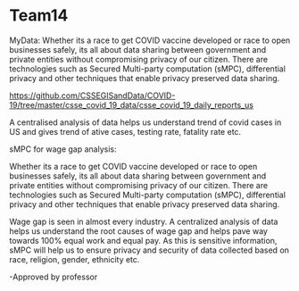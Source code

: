 # Team14

MyData:
Whether its a race to get COVID vaccine developed or race to open businesses safely, its all about data sharing between government and private entities without compromising privacy of our citizen. There are technologies such as Secured Multi-party computation (sMPC), differential privacy and other techniques that enable privacy preserved data sharing. 

https://github.com/CSSEGISandData/COVID-19/tree/master/csse_covid_19_data/csse_covid_19_daily_reports_us

A centralised analysis of data helps us understand trend of covid cases in US and gives trend of ative cases, testing rate, fatality rate etc.


sMPC for wage gap analysis:  

Whether its a race to get COVID vaccine developed or race to open businesses safely, its all about data sharing between government and private entities without compromising privacy of our citizen. There are technologies such as Secured Multi-party computation (sMPC), differential privacy and other techniques that enable privacy preserved data sharing. 

Wage gap is seen in almost every industry. A centralized analysis of data helps us understand the root causes of wage gap and helps pave way towards 100% equal work and equal pay. As this is sensitive information, sMPC will help us to ensure privacy and security of data collected based on race, religion, gender, ethnicity etc.



-Approved by professor
